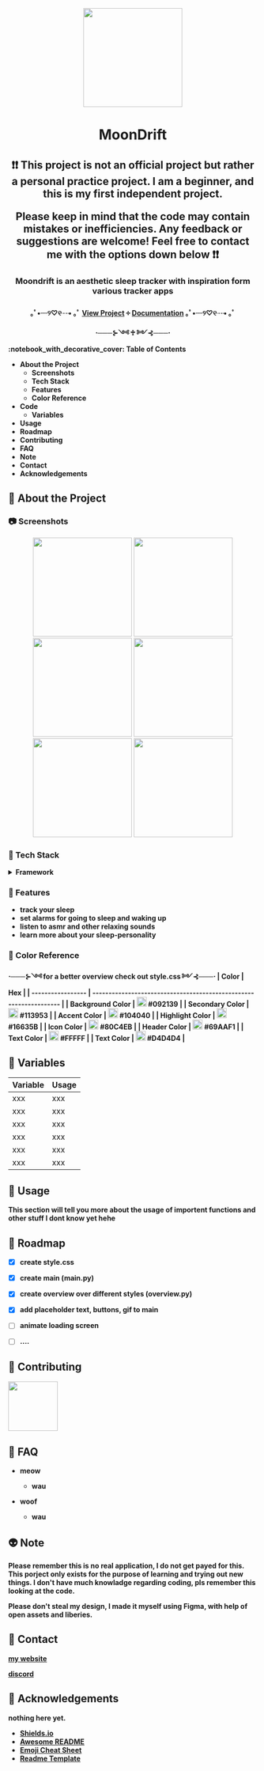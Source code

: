 <div align="center">

  <img src="assets/Logo/Logo.png" width="200" height="auto" />
  <h1>MoonDrift</h1>
  
<h2> ❗❗ This project is not an official project but rather a personal practice project. I am a beginner, and this is my first independent project.

Please keep in mind that the code may contain mistakes or inefficiencies. Any feedback or suggestions are welcome! Feel free to contact me with the options down below ❗❗ </h2>
<h3> Moondrift is an aesthetic sleep tracker with inspiration form various tracker apps </h3>
<h4>
  <span> ｡ﾟ•┈୨♡୧┈• ｡ﾟ </span>
    <a href="https://www.figma.com/design/M0yc7Kkk6JP0RJpe0eG7eY/Sleeptracker?node-id=0-1&p=f&t=dgK9Z8hfwf4DftJ1-0"> View Project</a>
  <span> ༓ </span>
    <a href="https://docs.google.com/document/d/11eMu9hiD3y_Q_B36O1FrbCY_UJTn97LclSVjwIkgU3Y/edit?usp=sharing"> Documentation</a>
  <span> ｡ﾟ•┈୨♡୧┈• ｡ﾟ </span>
<br />
<span>⋅───⊱༺ ♰ ༻⊰───⋅</span>
<!-- Table of Contents -->
<div align="left">
 :notebook_with_decorative_cover: Table of Contents

- About the Project
  * Screenshots
  * Tech Stack
  * Features
  * Color Reference
- Code
  * Variables
- Usage
- Roadmap
- Contributing
- FAQ
- Note
- Contact
- Acknowledgements

  

<!-- About the Project -->
## :tea: About the Project


<!-- Screenshots -->
### :camera: Screenshots

<div align="center"> 
  <img src="assets/readme/startscreen.PNG" width="200" height="auto" />
  <img src="assets/readme/homescreen.PNG" width="200" height="auto" />
  <img src="assets/readme/stats.PNG" width="200" height="auto" />
  <img src="assets/readme/explore.PNG" width="200" height="auto" />
  <img src="assets/readme/profile.PNG" width="200" height="auto" />
  <img src="assets/readme/settings.PNG" width="200" height="auto" />
</div>


<!-- TechStack -->
### :rice_ball: Tech Stack

<details>
  <summary>Framework</summary>
  <ul>
    <li><a href="https://doc.qt.io/qtforpython-6/index.html">Qt for Python</a></li>
    <li><a href="https://www.w3schools.com/css/">CSS</a></li>
  </ul>
</details>


<!-- Features -->
### :fish_cake: Features

- track your sleep
- set alarms for going to sleep and waking up
- listen to asmr and other relaxing sounds
- learn more about your sleep-personality

<!-- Color Reference -->
### :art: Color Reference
<span>⋅───⊱༺ for a better overview check out style.css ༻⊰───⋅</span>
| Color             | Hex                                                                |
| ----------------- | ------------------------------------------------------------------ |
| Background Color | <img src="assets/color5.PNG" width="20" height="20" /> #092139 |
| Secondary Color | <img src="assets/color4.PNG" width="20" height="20" /> #113953 |
| Accent Color | <img src="assets/color3.PNG" width="20" height="20" /> #104040 |
| Highlight Color | <img src="assets/color2.PNG" width="20" height="20" /> #16635B |
| Icon Color | <img src="assets/color1.PNG" width="20" height="20" /> #80C4EB |
| Header Color | <img src="assets/headercolor.PNG" width="20" height="20" /> #69AAF1 |
| Text Color | <img src="assets/textcolor2.PNG" width="20" height="20" /> #FFFFF |
| Text Color | <img src="assets/textcolor1.PNG" width="20" height="20" /> #D4D4D4 |



<!-- Getting Started -->
<!-- Code Overview -->
## 	:snail: Variables
| Variable             | Usage                                                                |
| ----------------- | ------------------------------------------------------------------ |
| xxx |  xxx |
| xxx |  xxx |
| xxx |  xxx |
| xxx |  xxx |
| xxx |  xxx |
| xxx |  xxx |
<!-- Usage -->
## :leaves: Usage
This section will tell you more about the usage of importent functions and other stuff I dont know yet hehe

<!-- Roadmap -->
## :bug: Roadmap

* [x] create style.css
* [x] create main (main.py)
* [x] create overview over different styles (overview.py)
* [x] add placeholder text, buttons, gif to main
* [ ] animate loading screen
* [ ] ....


<!-- Contributing -->
## :rice: Contributing

<a href="https://github.com/shinysharky">
  <img src="assets/readme/pfp.png" width="100" height="100" />
</a>


<!-- FAQ -->
## :bamboo: FAQ

- meow
  + wau

- woof
  + wau


<!-- License -->
## :alien: Note
Please remember this is no real application, I do not get payed for this.
This porject only exists for the purpose of learning and trying out new things. 
I don't have much knowladge regarding coding, pls remember this looking at the code.

Please don't steal my design, I made it myself using Figma, with help of open assets and liberies.

<!-- Contact -->
## :frog: Contact

[my website]( https://frostyblossom.carrd.co/)

[discord](https://discord.gg/cb88aVYR)


<!-- Acknowledgments -->
## :dragon: Acknowledgements

nothing here yet.

 - [Shields.io](https://shields.io/)
 - [Awesome README](https://github.com/matiassingers/awesome-readme)
 - [Emoji Cheat Sheet](https://github.com/ikatyang/emoji-cheat-sheet/blob/master/README.md#travel--places)
 - [Readme Template](https://github.com/othneildrew/Best-README-Template)
